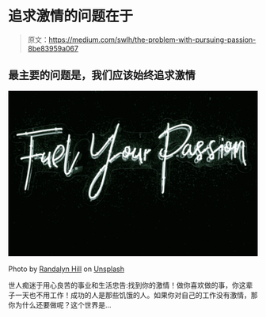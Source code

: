 # 追求激情的问题在于

> 原文：<https://medium.com/swlh/the-problem-with-pursuing-passion-8be83959a067>

## **最主要的问题是，我们应该始终追求激情**

![](img/1141a88da9a21a1fa92a6be226e770c9.png)

Photo by [Randalyn Hill](https://unsplash.com/@randalynhill?utm_source=unsplash&utm_medium=referral&utm_content=creditCopyText) on [Unsplash](https://unsplash.com/search/photos/passion?utm_source=unsplash&utm_medium=referral&utm_content=creditCopyText)

世人痴迷于用心良苦的事业和生活忠告:找到你的激情！做你喜欢做的事，你这辈子一天也不用工作！成功的人是那些饥饿的人。如果你对自己的工作没有激情，那你为什么还要做呢？这个世界是…
